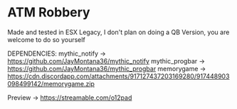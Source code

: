 # ATM Robbery
Made and tested in ESX Legacy, I don't plan on doing a QB Version, you are welcome to do so yourself 

DEPENDENCIES:
mythic_notify -> https://github.com/JayMontana36/mythic_notify
mythic_progbar -> https://github.com/JayMontana36/mythic_progbar
memorygame -> https://cdn.discordapp.com/attachments/917127437203169280/917448903098499142/memorygame.zip

Preview -> https://streamable.com/o12pad
